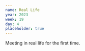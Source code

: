 ```yaml
---
name: Real Life
year: 2023
week: 19
day: 4
placeholder: true
---
```


Meeting in real life for the first time.
